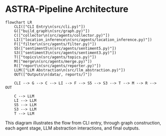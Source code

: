 # ASTRA-Pipeline Architecture

```mermaid
flowchart LR
    CLI(["CLI Entry\n(src/cli.py)"])
    G(["build_graph\n(src/graph.py)"])
    C(["collector\n(src/agents/collector.py)"])
    LI(["location_inference\n(src/agents/location_inference.py)"])
    F(["filter\n(src/agents/filter.py)"])
    S5(["sentiment5\n(src/agents/sentiment5.py)"])
    S3(["sentiment3\n(src/agents/sentiment3.py)"])
    T(["topics\n(src/agents/topics.py)"])
    M(["merge\n(src/agents/merge.py)"])
    R(["report\n(src/agents/reporter.py)"])
    LLM(["LLM Abstraction\n(src/llm_abstraction.py)"])
    OUT(["Outputs\n(data/, reports/)"])

    CLI --> G --> C --> LI --> F --> S5 --> S3 --> T --> M --> R --> OUT

    C --> LLM
    LI --> LLM
    S5 --> LLM
    S3 --> LLM
    T --> LLM
```

This diagram illustrates the flow from CLI entry, through graph construction, each agent stage, LLM abstraction interactions, and final outputs.
